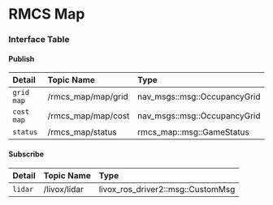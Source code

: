 # RMCS Map

### Interface Table
#### Publish

| Detail | Topic Name | Type |
| :--- | :---- | :---- |
| `grid map` | /rmcs_map/map/grid | nav_msgs::msg::OccupancyGrid |
| `cost map` | /rmcs_map/map/cost | nav_msgs::msg::OccupancyGrid |
| `status` | /rmcs_map/status | rmcs_map::msg::GameStatus |

#### Subscribe

| Detail | Topic Name | Type |
| :--- | :---- | :---- |
| `lidar` | /livox/lidar | livox_ros_driver2::msg::CustomMsg |